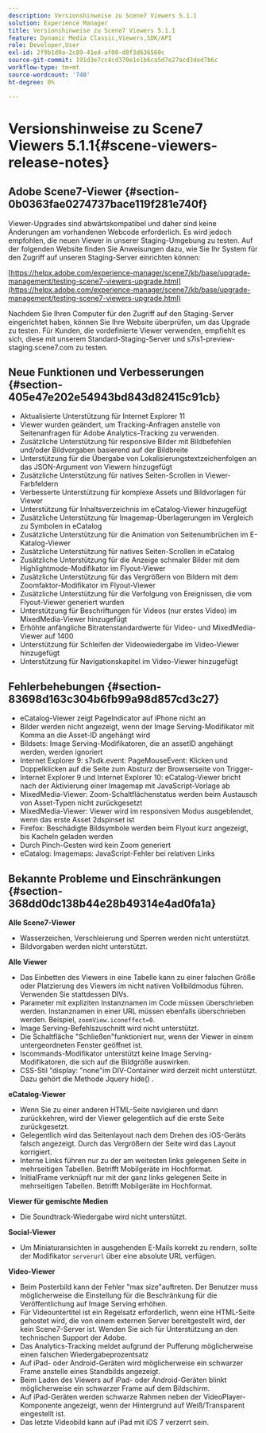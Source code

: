 ```yaml
---
description: Versionshinweise zu Scene7 Viewers 5.1.1
solution: Experience Manager
title: Versionshinweise zu Scene7 Viewers 5.1.1
feature: Dynamic Media Classic,Viewers,SDK/API
role: Developer,User
exl-id: 2f9b1d0a-2c89-41ed-af00-d8f3d636560c
source-git-commit: 191d3e7cc4cd370e1e1b6ca5d7e27acd3ded7b6c
workflow-type: tm+mt
source-wordcount: '740'
ht-degree: 0%

---
```


# Versionshinweise zu Scene7 Viewers 5.1.1{#scene-viewers-release-notes}

## Adobe Scene7-Viewer {#section-0b0363fae0274737bace119f281e740f}

Viewer-Upgrades sind abwärtskompatibel und daher sind keine Änderungen am vorhandenen Webcode erforderlich. Es wird jedoch empfohlen, die neuen Viewer in unserer Staging-Umgebung zu testen. Auf der folgenden Website finden Sie Anweisungen dazu, wie Sie Ihr System für den Zugriff auf unseren Staging-Server einrichten können:

[https://helpx.adobe.com/experience-manager/scene7/kb/base/upgrade-management/testing-scene7-viewers-upgrade.html](https://helpx.adobe.com/experience-manager/scene7/kb/base/upgrade-management/testing-scene7-viewers-upgrade.html)

Nachdem Sie Ihren Computer für den Zugriff auf den Staging-Server eingerichtet haben, können Sie Ihre Website überprüfen, um das Upgrade zu testen. Für Kunden, die vordefinierte Viewer verwenden, empfiehlt es sich, diese mit unserem Standard-Staging-Server und s7is1-preview-staging.scene7.com zu testen.

## Neue Funktionen und Verbesserungen {#section-405e47e202e54943bd843d82415c91cb}

* Aktualisierte Unterstützung für Internet Explorer 11
* Viewer wurden geändert, um Tracking-Anfragen anstelle von Seitenanfragen für Adobe Analytics-Tracking zu verwenden.
* Zusätzliche Unterstützung für responsive Bilder mit Bildbefehlen und/oder Bildvorgaben basierend auf der Bildbreite
* Unterstützung für die Übergabe von Lokalisierungstextzeichenfolgen an das JSON-Argument von Viewern hinzugefügt
* Zusätzliche Unterstützung für natives Seiten-Scrollen in Viewer-Farbfeldern
* Verbesserte Unterstützung für komplexe Assets und Bildvorlagen für Viewer
* Unterstützung für Inhaltsverzeichnis im eCatalog-Viewer hinzugefügt
* Zusätzliche Unterstützung für Imagemap-Überlagerungen im Vergleich zu Symbolen in eCatalog
* Zusätzliche Unterstützung für die Animation von Seitenumbrüchen im E-Katalog-Viewer
* Zusätzliche Unterstützung für natives Seiten-Scrollen in eCatalog
* Zusätzliche Unterstützung für die Anzeige schmaler Bilder mit dem Highlightmode-Modifikator im Flyout-Viewer
* Zusätzliche Unterstützung für das Vergrößern von Bildern mit dem Zoomfaktor-Modifikator im Flyout-Viewer
* Zusätzliche Unterstützung für die Verfolgung von Ereignissen, die vom Flyout-Viewer generiert wurden
* Unterstützung für Beschriftungen für Videos (nur erstes Video) im MixedMedia-Viewer hinzugefügt
* Erhöhte anfängliche Bitratenstandardwerte für Video- und MixedMedia-Viewer auf 1400
* Unterstützung für Schleifen der Videowiedergabe im Video-Viewer hinzugefügt
* Unterstützung für Navigationskapitel im Video-Viewer hinzugefügt

## Fehlerbehebungen {#section-83698d163c304b6fb99a98d857cd3c27}

* eCatalog-Viewer zeigt PageIndicator auf iPhone nicht an
* Bilder werden nicht angezeigt, wenn der Image Serving-Modifikator mit Komma an die Asset-ID angehängt wird
* Bildsets: Image Serving-Modifikatoren, die an assetID angehängt werden, werden ignoriert
* Internet Explorer 9: s7sdk.event: PageMouseEvent: Klicken und Doppelklicken auf die Seite zum Absturz der Browserseite von Trigger-
* Internet Explorer 9 und Internet Explorer 10: eCatalog-Viewer bricht nach der Aktivierung einer Imagemap mit JavaScript-Vorlage ab
* MixedMedia-Viewer: Zoom-Schaltflächenstatus werden beim Austausch von Asset-Typen nicht zurückgesetzt
* MixedMedia-Viewer: Viewer wird im responsiven Modus ausgeblendet, wenn das erste Asset 2dspinset ist
* Firefox: Beschädigte Bildsymbole werden beim Flyout kurz angezeigt, bis Kacheln geladen werden
* Durch Pinch-Gesten wird kein Zoom generiert
* eCatalog: Imagemaps: JavaScript-Fehler bei relativen Links

## Bekannte Probleme und Einschränkungen {#section-368dd0dc138b44e28b49314e4ad0fa1a}

**Alle Scene7-Viewer**

* Wasserzeichen, Verschleierung und Sperren werden nicht unterstützt.
* Bildvorgaben werden nicht unterstützt.

**Alle Viewer**

* Das Einbetten des Viewers in eine Tabelle kann zu einer falschen Größe oder Platzierung des Viewers im nicht nativen Vollbildmodus führen. Verwenden Sie stattdessen DIVs.
* Parameter mit expliziten Instanznamen im Code müssen überschrieben werden. Instanznamen in einer URL müssen ebenfalls überschrieben werden. Beispiel, `zoomView.iconeffect=0`.
* Image Serving-Befehlszuschnitt wird nicht unterstützt.
* Die Schaltfläche &quot;Schließen&quot;funktioniert nur, wenn der Viewer in einem untergeordneten Fenster geöffnet ist.
* Iscommands-Modifikator unterstützt keine Image Serving-Modifikatoren, die sich auf die Bildgröße auswirken.
* CSS-Stil &quot;display: &quot;none&quot;im DIV-Container wird derzeit nicht unterstützt. Dazu gehört die Methode Jquery hide() .

**eCatalog-Viewer**

* Wenn Sie zu einer anderen HTML-Seite navigieren und dann zurückkehren, wird der Viewer gelegentlich auf die erste Seite zurückgesetzt.
* Gelegentlich wird das Seitenlayout nach dem Drehen des iOS-Geräts falsch angezeigt. Durch das Vergrößern der Seite wird das Layout korrigiert.
* Interne Links führen nur zu der am weitesten links gelegenen Seite in mehrseitigen Tabellen. Betrifft Mobilgeräte im Hochformat.
* InitialFrame verknüpft nur mit der ganz links gelegenen Seite in mehrseitigen Tabellen. Betrifft Mobilgeräte im Hochformat.

**Viewer für gemischte Medien**

* Die Soundtrack-Wiedergabe wird nicht unterstützt.

**Social-Viewer**

* Um Miniaturansichten in ausgehenden E-Mails korrekt zu rendern, sollte der Modifikator `serverurl` über eine absolute URL verfügen.

**Video-Viewer**

* Beim Posterbild kann der Fehler &quot;max size&quot;auftreten. Der Benutzer muss möglicherweise die Einstellung für die Beschränkung für die Veröffentlichung auf Image Serving erhöhen.
* Für Videountertitel ist ein Regelsatz erforderlich, wenn eine HTML-Seite gehostet wird, die von einem externen Server bereitgestellt wird, der kein Scene7-Server ist. Wenden Sie sich für Unterstützung an den technischen Support der Adobe.
* Das Analytics-Tracking meldet aufgrund der Pufferung möglicherweise einen falschen Wiedergabeprozentsatz
* Auf iPad- oder Android-Geräten wird möglicherweise ein schwarzer Frame anstelle eines Standbilds angezeigt.
* Beim Laden des Viewers auf iPad- oder Android-Geräten blinkt möglicherweise ein schwarzer Frame auf dem Bildschirm.
* Auf iPad-Geräten werden schwarze Rahmen neben der VideoPlayer-Komponente angezeigt, wenn der Hintergrund auf Weiß/Transparent eingestellt ist.
* Das letzte Videobild kann auf iPad mit iOS 7 verzerrt sein.
